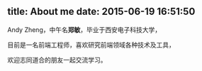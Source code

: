 title: About me
date: 2015-06-19 16:51:50
---

Andy Zheng，中午名**郑敏**，毕业于西安电子科技大学，

目前是一名前端工程师，喜欢研究前端领域各种技术及工具，

欢迎志同道合的朋友一起交流学习。